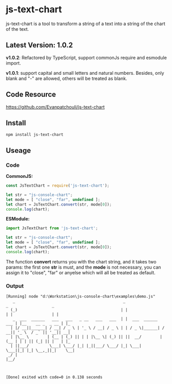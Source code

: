 # js-text-chart

js-text-chart is a tool to transform a string of a text into a string of the chart of the text.

## Latest Version: 1.0.2

**v1.0.2**:
Refactored by TypeScript, support commonJs require and esmodule import.

**v1.0.1**:
support capital and small letters and natural numbers.
Besides, only blank and "-" are allowed, others will be treated as blank.

## Code Resource
https://github.com/Evanpatchouli/js-text-chart

## Install

```shell
npm install js-text-chart
```

## Useage
### Code

**CommonJS:**
``` javascript
const JsTextChart = require('js-text-chart');

let str = "js-console-chart";
let mode = [ "close", "far", undefined ];
let chart = JsTextChart.convert(str, mode[0]);
console.log(chart);
```

**ESModule:**
```javascript
import JsTextChart from 'js-text-chart';

let str = "js-console-chart";
let mode = [ "close", "far", undefined ];
let chart = JsTextChart.convert(str, mode[0]);
console.log(chart);
```

The function **convert** returns you with the chart string, and it takes two params: the first one **str** is must, and the **mode** is not necessary, you can assign it to "close", "far" or anyelse which will all be treated as default.

### Output

```
[Running] node "d:\Workstation\js-console-chart\examples\demo.js"
   _                                               _                      _                   _   
  (_)                                             | |                    | |                 | |  
   _  ___  ______   ___   ___   _ __   ___   ___  | |  ___  ______   ___ | |__    __ _  _ __ | |_ 
  | |/ __||______| / __| / _ \ | '_ \ / __| / _ \ | | / _ \|______| / __|| '_ \  / _` || '__|| __|
  | |\__ \        | (__ | (_) || | | |\__ \| (_) || ||  __/        | (__ | | | || (_| || |   | |_ 
  | ||___/         \___| \___/ |_| |_||___/ \___/ |_| \___|         \___||_| |_| \__,_||_|    \__|
 _/ |                                                                                             
|__/                                                                                              



[Done] exited with code=0 in 0.138 seconds
```